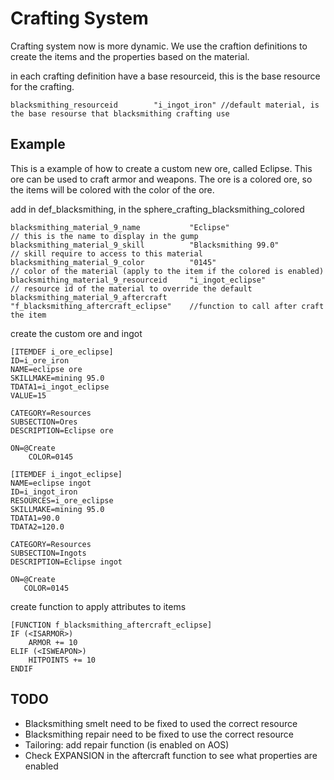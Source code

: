 # Crafting System
Crafting system now is more dynamic. We use the craftion definitions to create the items and the properties based on the material.

in each crafting definition have a base resourceid, this is the base resource for the crafting.
```
blacksmithing_resourceid        "i_ingot_iron" //default material, is the base resourse that blacksmithing crafting use
```

## Example
This is a example of how to create a custom new ore, called Eclipse. This ore can be used to craft armor and weapons. The ore is a colored ore, so the items will be colored with the color of the ore.

add in def_blacksmithing, in the sphere_crafting_blacksmithing_colored  
```
blacksmithing_material_9_name		    "Eclipse"                               // this is the name to display in the gump
blacksmithing_material_9_skill		    "Blacksmithing 99.0"                    // skill require to access to this material
blacksmithing_material_9_color		    "0145"                                  // color of the material (apply to the item if the colored is enabled)
blacksmithing_material_9_resourceid	    "i_ingot_eclipse"                       // resource id of the material to override the default
blacksmithing_material_9_aftercraft     "f_blacksmithing_aftercraft_eclipse"    //function to call after craft the item 
```

create the custom ore and  ingot
```
[ITEMDEF i_ore_eclipse]
ID=i_ore_iron
NAME=eclipse ore
SKILLMAKE=mining 95.0
TDATA1=i_ingot_eclipse
VALUE=15

CATEGORY=Resources
SUBSECTION=Ores
DESCRIPTION=Eclipse ore

ON=@Create
    COLOR=0145

[ITEMDEF i_ingot_eclipse]
NAME=eclipse ingot
ID=i_ingot_iron
RESOURCES=i_ore_eclipse
SKILLMAKE=mining 95.0
TDATA1=90.0
TDATA2=120.0

CATEGORY=Resources
SUBSECTION=Ingots
DESCRIPTION=Eclipse ingot

ON=@Create
   COLOR=0145
```

create function to apply attributes to items
```
[FUNCTION f_blacksmithing_aftercraft_eclipse]
IF (<ISARMOR>)
    ARMOR += 10
ELIF (<ISWEAPON>)
    HITPOINTS += 10
ENDIF
```


## TODO
- Blacksmithing smelt need to be fixed to used the correct resource
- Blacksmithing repair need to be fixed to use the correct resource
- Tailoring: add repair function (is enabled on AOS)
- Check EXPANSION in the aftercraft function to see what properties are enabled
